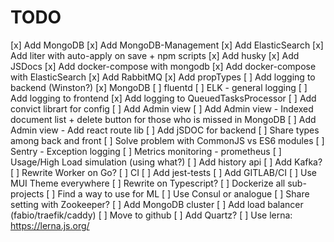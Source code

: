 # TODO

[x] Add MongoDB
[x] Add MongoDB-Management
[x] Add ElasticSearch
[x] Add liter with auto-apply on save + npm scripts
[x] Add husky
[x] Add JSDocs
[x] Add docker-compose with mongodb
[x] Add docker-compose with ElasticSearch
[x] Add RabbitMQ
[x] Add propTypes
[ ] Add logging to backend (Winston?)
    [x] MongoDB
    [ ] fluentd
    [ ] ELK - general logging
    [ ] Add logging to frontend
    [x] Add logging to QueuedTasksProcessor
[ ] Add convict librart for config
[ ] Add Admin view
    [ ] Add Admin view - Indexed document list + delete button for those who is missed in MongoDB
    [ ] Add Admin view - Add react route lib
[ ] Add jSDOC for backend
[ ] Share types among back and front
    [ ] Solve problem with CommonJS vs ES6 modules
[ ] Sentry - Exception logging
[ ] Metrics monitoring - prometheus
[ ] Usage/High Load simulation (using what?)
[ ] Add history api
[ ] Add Kafka?
[ ] Rewrite Worker on Go?
[ ] CI
    [ ] Add jest-tests
    [ ] Add GITLAB/CI
[ ] Use MUI Theme everywhere
[ ] Rewrite on Typescript?
[ ] Dockerize all sub-projects
[ ] Find a way to use for ML
[ ] Use Consul or analogue
[ ] Share setting with Zookeeper?
[ ] Add MongoDB cluster
[ ] Add load balancer (fabio/traefik/caddy)
[ ] Move to github
[ ] Add Quartz?
[ ] Use lerna: https://lerna.js.org/
